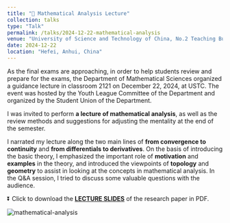 ```yaml
---
title: "🌟 Mathematical Analysis Lecture"
collection: talks
type: "Talk"
permalink: /talks/2024-12-22-mathematical-analysis
venue: "University of Science and Technology of China, No.2 Teaching Building, 2121"
date: 2024-12-22
location: "Hefei, Anhui, China"
---
```


As the final exams are approaching, in order to help students review and prepare for the exams, the Department of Mathematical Sciences organized a guidance lecture in classroom 2121 on December 22, 2024, at USTC. The event was hosted by the Youth League Committee of the Department and organized by the Student Union of the Department.

I was invited to perform **a lecture of mathematical analysis**, as well as the review methods and suggestions for adjusting the mentality at the end of the semester.

I narrated my lecture along the two main lines of **from convergence to continuity** and **from differentials to derivatives**. On the basis of introducing the basic theory, I emphasized the important role of **motivation** and **examples** in the theory, and introduced the viewpoints of **topology** and **geometry** to assist in looking at the concepts in mathematical analysis. In the Q&A session, I tried to discuss some valuable questions with the audience.

⏬ Click to download the **[LECTURE SLIDES](https://academic.luosw.com.cn/files/malec.pdf)** of the research paper in PDF.

![mathematical-analysis](https://academic.luosw.com.cn/images/7D15979F6E144DE75FB31426B413BA89.png)


